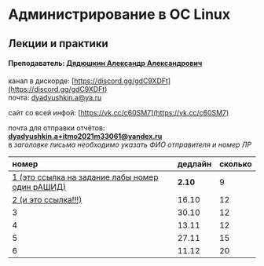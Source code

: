 # Администрирование в ОС Linux

## Лекции и практики

#### Преподаватель: [Дядюшкин Александр Александрович](https://isu.ifmo.ru/pls/apex/f?p=2143:3:105470750249972::NO::PID:184221)

канал в дискорде: [https://discord.gg/gdC9XDFt](https://discord.gg/gdC9XDFt)  
почта: [dyadyushkin.a@ya.ru](mailto:dyadyushkin.a@ya.ru)

сайт со всей инфой: [https://vk.cc/c60SM7](https://vk.cc/c60SM7)

почта для отправки отчётов: **dyadyushkin.a+itmo2021m33061@yandex.ru**  
в _заголовке письма необходимо указать ФИО отправителя и номер ЛР_

| номер | дедлайн | сколько |
| :--- | :--- | :--- |
| [1 \(это ссылка на задание лабы номер один рАШИД\)](https://drive.google.com/file/d/1tMSvDxnmtMwS3-LoD5CM8-CfyKM2Pjjn/view) | **2.10** | 9 |
| [2 \(и это ссылка!!!\)](https://drive.google.com/file/d/1zEE40d2gOJJgAQ4pxLQVBLtDU1t2DWC_/view) | 16.10 | 12 |
| 3 | 30.10 | 12 |
| 4 | 13.11 | 12 |
| 5 | 27.11 | 15 |
| 6 | 11.12 | 20 |




